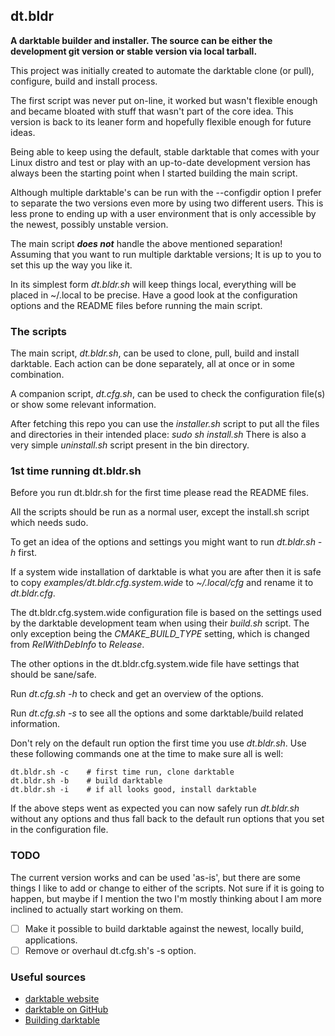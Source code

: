 ## dt.bldr

**A darktable builder and installer. The source can be either the development git version or stable version via local tarball.**

This project was initially created to automate the darktable clone (or pull), configure, build and install process.

The first script was never put on-line, it worked but wasn't flexible enough and became bloated with stuff that wasn't part of the core idea. This version is back to its leaner form and hopefully flexible enough for future ideas.

Being able to keep using the default, stable darktable that comes with your Linux distro and test or play with an up-to-date development version has always been the starting point when I started building the main script.

Although multiple darktable's can be run with the --configdir option I prefer to separate the two versions even more by using two different users. This is less prone to ending up with a user environment that is only accessible by the newest, possibly unstable version.

The main script ***does not*** handle the above mentioned separation! Assuming that you want to run multiple darktable versions; It is up to you to set this up the way you like it.

In its simplest form *dt.bldr.sh* will keep things local, everything will be placed in ~/.local to be precise. Have a good look at the configuration options and the README files before running the main script.

### The scripts

The main script, *dt.bldr.sh*, can be used to clone, pull, build and install darktable. Each action can be done separately, all at once or in some combination.

A companion script, *dt.cfg.sh*, can be used to check the configuration file(s) or show some relevant information.

After fetching this repo you can use the *installer.sh* script to put all the files and directories in their intended place: *sudo sh install.sh* There is also a very simple *uninstall.sh* script present in the bin directory.

### 1st time running dt.bldr.sh

Before you run dt.bldr.sh for the first time please read the README files.

All the scripts should be run as a normal user, except the install.sh script which needs sudo.

To get an idea of the options and settings you might want to run *dt.bldr.sh -h* first.

If a system wide installation of darktable is what you are after then it is safe to copy *examples/dt.bldr.cfg.system.wide* to *~/.local/cfg* and rename it to *dt.bldr.cfg*.

The dt.bldr.cfg.system.wide configuration file is based on the settings used by the darktable development team when using their *build.sh* script. The only exception being the *CMAKE_BUILD_TYPE* setting, which is changed from *RelWithDebInfo* to *Release*.

The other options in the dt.bldr.cfg.system.wide file have settings that should be sane/safe.

Run *dt.cfg.sh -h* to check and get an overview of the options.

Run *dt.cfg.sh -s* to see all the options and some darktable/build related information.

Don't rely on the default run option the first time you use *dt.bldr.sh*. Use these following commands one at the time to make sure all is well:

```
dt.bldr.sh -c    # first time run, clone darktable
dt.bldr.sh -b    # build darktable
dt.bldr.sh -i    # if all looks good, install darktable
```

If the above steps went as expected you can now safely run *dt.bldr.sh* without any options and thus fall back to the default run options that you set in the configuration file.

### TODO

The current version works and can be used 'as-is', but there are some things I like to add or change to either of the scripts. Not sure if it is going to happen, but maybe if I mention the two I'm mostly thinking about I am more inclined to actually start working on them.

- [ ] Make it possible to build darktable against the newest, locally build, applications.
- [ ] Remove or overhaul dt.cfg.sh's -s option.

### Useful sources

- [darktable website](https://www.darktable.org/)
- [darktable on GitHub](https://github.com/darktable-org/darktable)
- [Building darktable](https://redmine.darktable.org/projects/darktable/wiki/Building_darktable_20)
